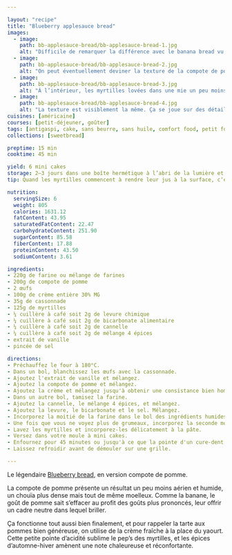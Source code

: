 ```yaml
---

layout: "recipe"
title: "Blueberry applesauce bread"
images:
  - image:
    path: bb-applesauce-bread/bb-applesauce-bread-1.jpg
    alt: "Difficile de remarquer la différence avec le banana bread vu du dessus. C'est doré et les myrtilles ont laissé couler leur jus."
  - image:
    path: bb-applesauce-bread/bb-applesauce-bread-2.jpg
    alt: "On peut éventuellement deviner la texture de la compote de pomme à travers des imperfections à la surface, des petits points bruns caractéristiques."
  - image:
    path: bb-applesauce-bread/bb-applesauce-bread-3.jpg
    alt: "À l’intérieur, les myrtilles lovées dans une mie un peu moins aérienne mais pas tant que ça."
  - image:
    path: bb-applesauce-bread/bb-applesauce-bread-4.jpg
    alt: "La texture est visiblement la même. Ça se joue sur des détails à la mâche."
cuisines: [américaine]
courses: [petit-déjeuner, goûter]
tags: [antigaspi, cake, sans beurre, sans huile, comfort food, petit format]
collections: [sweetbread]

preptime: 15 min
cooktime: 45 min

yield: 6 mini cakes
storage: 2–3 jours dans une boîte hermétique à l’abri de la lumière et de la chaleur. 5 jours au frigo. 2 mois au congélateur.
tip: Quand les myrtilles commencent à rendre leur jus à la surface, c‘est le signe que la cuisson est presque terminée.

nutrition:
  servingSize: 6
  weight: 805
  calories: 1631.12
  fatContent: 43.95
  saturatedFatContent: 22.47
  carbohydrateContent: 251.90
  sugarContent: 85.58
  fiberContent: 17.88
  proteinContent: 43.50
  sodiumContent: 3.61

ingredients:
- 220g de farine ou mélange de farines
- 200g de compote de pomme
- 2 œufs
- 100g de crème entière 30% MG
- 35g de cassonnade
- 125g de myrtilles
- ¼ cuillère à café soit 2g de levure chimique
- ¼ cuillère à café soit 2g de bicarbonate alimentaire
- ¼ cuillère à café soit 2g de cannelle
- ¼ cuillère à café soit 2g de mélange 4 épices
- extrait de vanille
- pincée de sel

directions:
- Préchauffez le four à 180°C.
- Dans un bol, blanchissez les œufs avec la cassonnade.
- Ajoutez l'extrait de vanille et mélangez. 
- Ajoutez la compote de pomme et mélangez.
- Ajoutez la crème et mélangez jusqu'à obtenir une consistance bien homogène.
- Dans un autre bol, tamisez la farine. 
- Ajoutez la cannelle, le mélange 4 épices, et mélangez. 
- Ajoutez la levure, le bicarbonate et le sel. Mélangez. 
- Incorporez la moitié de la farine dans le bol des ingrédients humides à la maryse. 
- Une fois que vous ne voyez plus de grumeaux, incorporez la seconde moitié. Réservez. 
- Lavez les myrtilles et incorporez-les délicatement à la pâte. 
- Versez dans votre moule à mini cakes. 
- Enfournez pour 45 minutes ou jusqu'à ce que la pointe d'un cure-dent ressorte sèche. 
- Laissez refroidir avant de démouler sur une grille. 

---
```


Le légendaire [Blueberry bread](bb-bread.html), en version compote de pomme.

La compote de pomme présente un résultat un peu moins aérien et humide, un chouïa plus dense mais tout de même moelleux. Comme la banane, le goût de pomme sait s’effacer au profit des goûts plus prononcés, leur offrir un cadre neutre dans lequel briller.

Ça fonctionne tout aussi bien finalement, et pour rappeler la tarte aux pommes bien généreuse, on utilise de la crème fraîche à la place du yaourt. Cette petite pointe d’acidité sublime le pep’s des myrtilles, et les épices d’automne-hiver amènent une note chaleureuse et réconfortante.